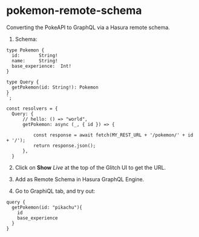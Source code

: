 # pokemon-remote-schema

Converting the PokeAPI to GraphQL via a Hasura remote schema.

1. Schema:

```
type Pokemon {
  id:       String!
  name:     String!
  base_experience:  Int!
}

type Query {
  getPokemon(id: String!): Pokemon
}
`;

const resolvers = {
  Query: {
      // hello: () => "world",
      getPokemon: async (_, { id }) => {
          
          const response = await fetch(MY_REST_URL + '/pokemon/' + id + '/');
          return response.json();
      },
  }
```

2. Click on **Show** *Live* at the top of the Glitch UI to get the URL.

3. Add as Remote Schema in Hasura GraphQL Engine.

4. Go to GraphiQL tab, and try out:

``` gql
query {
  getPokemon(id: "pikachu"){
    id
    base_experience
  }
}
```
